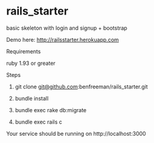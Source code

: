 rails_starter
=============

basic skeleton with login and signup + bootstrap

Demo here:
http://railsstarter.herokuapp.com

Requirements

ruby 1.93 or greater

Steps

1. git clone git@github.com:benfreeman/rails_starter.git

2. bundle install

3. bundle exec rake db:migrate

4. bundle exec rails c

Your service should be running on http://localhost:3000
